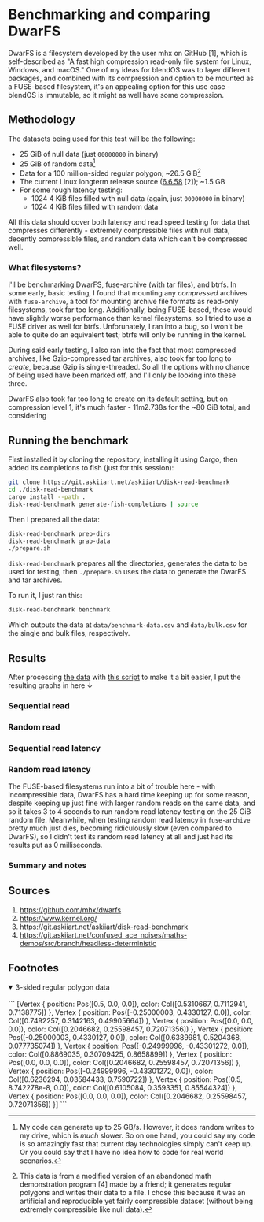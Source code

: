 # Benchmarking and comparing DwarFS

DwarFS is a filesystem developed by the user mhx on GitHub [1], which is self-described as "A fast high compression read-only file system for Linux, Windows, and macOS." One of my ideas for blendOS was to layer different packages, and combined with its compression and option to be mounted as a FUSE-based filesystem, it's an appealing option for this use case - blendOS is immutable, so it might as well have some compression.

## Methodology

The datasets being used for this test will be the following:

- 25 GiB of null data (just `00000000` in binary)
- 25 GiB of random data[^1]
- Data for a 100 million-sided regular polygon; ~26.5 GiB[^2]
- The current Linux longterm release source ([6.6.58](https://cdn.kernel.org/pub/linux/kernel/v6.x/linux-6.6.58.tar.xz) [2]); ~1.5 GB
- For some rough latency testing:
  - 1024 4 KiB files filled with null data (again, just `00000000` in binary)
  - 1024 4 KiB files filled with random data

All this data should cover both latency and read speed testing for data that compresses differently - extremely compressible files with null data, decently compressible files, and random data which can't be compressed well.

### What filesystems?

I'll be benchmarking DwarFS, fuse-archive (with tar files), and btrfs. In some early, basic testing, I found that mounting any *compressed* archives with `fuse-archive`, a tool for mounting archive file formats as read-only filesystems, took far too long. Additionally, being FUSE-based, these would have slightly worse performance than kernel filesystems, so I tried to use a FUSE driver as well for btrfs. Unforunately, I ran into a bug, so I won't be able to quite do an equivalent test; btrfs will only be running in the kernel.

During said early testing, I also ran into the fact that most compressed archives, like Gzip-compressed tar archives, also took far too long to *create*, because Gzip is single-threaded. So all the options with no chance of being used have been marked off, and I'll only be looking into these three.

DwarFS also took far too long to create on its default setting, but on compression level 1, it's much faster - 11m2.738s for the ~80 GiB total, and considering

## Running the benchmark

First installed it by cloning the repository, installing it using Cargo, then added its completions to fish (just for this session):

```sh
git clone https://git.askiiart.net/askiiart/disk-read-benchmark
cd ./disk-read-benchmark
cargo install --path .
disk-read-benchmark generate-fish-completions | source
```

Then I prepared all the data:

```sh
disk-read-benchmark prep-dirs
disk-read-benchmark grab-data
./prepare.sh
```

`disk-read-benchmark` prepares all the directories, generates the data to be used for testing, then `./prepare.sh` uses the data to generate the DwarFS and tar archives.

To run it, I just ran this:

```sh
disk-read-benchmark benchmark
```

Which outputs the data at `data/benchmark-data.csv` and `data/bulk.csv` for the single and bulk files, respectively.

## Results

After processing [the data](/assets/benchmarking-dwarfs/data/) with [this script](/assets/benchmarking-dwarfs/process-data.py) to make it a bit easier, I put the resulting graphs in here ↓

### Sequential read

### Random read

### Sequential read latency

<div>
  <canvas id="seq_read_latency_chart" class="chart"></canvas>
</div>

### Random read latency

The FUSE-based filesystems run into a bit of trouble here - with incompressible data, DwarFS has a hard time keeping up for some reason, despite keeping up just fine with larger random reads on the same data, and so it takes 3 to 4 seconds to run random read latency testing on the 25 GiB random file. Meanwhile, when testing random read latency in `fuse-archive` pretty much just dies, becoming ridiculously slow (even compared to DwarFS), so I didn't test its random read latency at all and just had its results put as 0 milliseconds.

### Summary and notes

## Sources

1. <https://github.com/mhx/dwarfs>
2. <https://www.kernel.org/>
3. <https://git.askiiart.net/askiiart/disk-read-benchmark>
4. <https://git.askiiart.net/confused_ace_noises/maths-demos/src/branch/headless-deterministic>

## Footnotes

[^1]: My code can generate up to 25 GB/s. However, it does random writes to my drive, which is *much* slower. So on one hand, you could say my code is so amazingly fast that current day technologies simply can't keep up. Or you could say that I have no idea how to code for real world scenarios.
[^2]: This data is from a modified version of an abandoned math demonstration program [4] made by a friend; it generates regular polygons and writes their data to a file. I chose this because it was an artificial and reproducible yet fairly compressible dataset (without being extremely compressible like null data).
<details open>
<summary>3-sided regular polygon data</summary>
<br>
<!-- I put it in here just as a `style`, it didn't work. I put it in as a div with that `style`, it didn't work. I put it in as a div of that class which has those properties in style.css, it works -->
<!-- i hate webdev i hate webdev i hate webdev i hate webdev i hate webdev i hate webdev -->
<div class="force-word-wrap">
```
[Vertex { position: Pos([0.5, 0.0, 0.0]), color: Col([0.5310667, 0.7112941, 0.7138775]) }, Vertex { position: Pos([-0.25000003, 0.4330127, 0.0]), color: Col([0.7492257, 0.3142163, 0.49905664]) }, Vertex { position: Pos([0.0, 0.0, 0.0]), color: Col([0.2046682, 0.25598457, 0.72071356]) }, Vertex { position: Pos([-0.25000003, 0.4330127, 0.0]), color: Col([0.6389981, 0.5204368, 0.077735074]) }, Vertex { position: Pos([-0.24999996, -0.43301272, 0.0]), color: Col([0.8869035, 0.30709425, 0.8658899]) }, Vertex { position: Pos([0.0, 0.0, 0.0]), color: Col([0.2046682, 0.25598457, 0.72071356]) }, Vertex { position: Pos([-0.24999996, -0.43301272, 0.0]), color: Col([0.6236294, 0.03584433, 0.7590722]) }, Vertex { position: Pos([0.5, 8.742278e-8, 0.0]), color: Col([0.6105084, 0.3593351, 0.85544324]) }, Vertex { position: Pos([0.0, 0.0, 0.0]), color: Col([0.2046682, 0.25598457, 0.72071356]) }]
```
</div>
</details>

<!-- JavaScript for graphs goes hereeeeeee -->
<!-- EXAMPLE HERE -->
<script src="https://cdn.jsdelivr.net/npm/chart.js"></script>
<script>
  let ctx = document.getElementById('seq_read_latency_chart');
const labels = ['Null 25 GiB file', 'Random 25 GiB file', '100 million-sided polygon data', 'Linux LTS kernel']
let data = [
    {
      label: 'DwarFS',
      data: [0.37114600000000003, 14.15143, 2.95083, 0.001523],
      backgroundColor: 'rgb(255, 99, 132)',
    },
    {
      label: 'fuse-archive (tar)',
      data: [0.393568, 0.397626, 0.07750499999999999, 0.0012230000000000001],
      backgroundColor: 'rgb(75, 192, 192)',
    },
    {
      label: 'Btrfs',
      data: [0.027922000000000002, 0.290906, 0.14088399999999998, 0.0013930000000000001],
      backgroundColor: 'rgb(54, 162, 235)',
    },
]


let config = {
    type: 'bar',
    data: {
        datasets: data,
        labels
    },
    options: {
      plugins: {
        title: {
          display: true,
          text: 'Sequential Read Latency - in ms'
        },
      },
      responsive: true,
      interaction: {
        intersect: false,
      },
    }
  };


Chart.defaults.borderColor = "#eee"
Chart.defaults.color = "#eee";

  new Chart(ctx, config);
</script>
